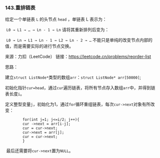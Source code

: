 ### 143.重排链表

给定一个单链表 `L` 的头节点 `head` ，单链表 L 表示为：

​	`L0 → L1 → … → Ln - 1 → Ln`
请将其重新排列后变为：

​	`L0 → Ln → L1 → Ln - 1 → L2 → Ln - 2 → …`
不能只是单纯的改变节点内部的值，而是需要实际的进行节点交换。

来源：力扣（LeetCode）
链接：https://leetcode.cn/problems/reorder-list



思路：

​		建立`struct ListNode*`类型的数组`arr`：`struct ListNode* arr[50000]`;

​		初始化指针`cur=head`，通过`cur`遍历链表，将所有节点存入数组`arr`中，并得到链表长度`i`。

​		定义整型变量`j`，初始化为1，通过`for`循环重组链表，每次`cur->next`对象有所改变：

			for(int j=1; j<=i/2; j++){
	    	cur ->next = arr[i-j];
	    	cur = cur->next;
	    	cur->next = arr[j];
	    	cur = cur->next;
			}

​	最后还需要将`cur->next`置为`NULL`。